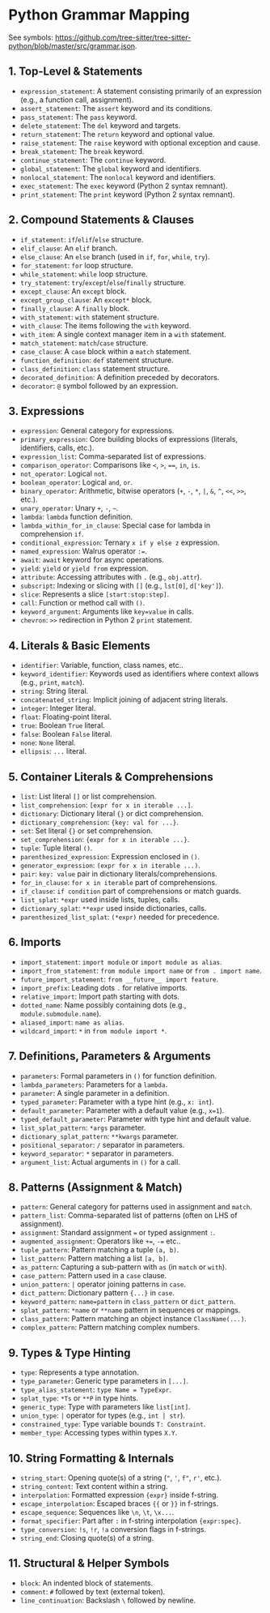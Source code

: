 # Python Grammar Mapping

See symbols: https://github.com/tree-sitter/tree-sitter-python/blob/master/src/grammar.json.

## 1. Top-Level & Statements

- `expression_statement`: A statement consisting primarily of an expression (e.g., a function call, assignment).
- `assert_statement`: The `assert` keyword and its conditions.
- `pass_statement`: The `pass` keyword.
- `delete_statement`: The `del` keyword and targets.
- `return_statement`: The `return` keyword and optional value.
- `raise_statement`: The `raise` keyword with optional exception and cause.
- `break_statement`: The `break` keyword.
- `continue_statement`: The `continue` keyword.
- `global_statement`: The `global` keyword and identifiers.
- `nonlocal_statement`: The `nonlocal` keyword and identifiers.
- `exec_statement`: The `exec` keyword (Python 2 syntax remnant).
- `print_statement`: The `print` keyword (Python 2 syntax remnant).

## 2. Compound Statements & Clauses

- `if_statement`: `if`/`elif`/`else` structure.
- `elif_clause`: An `elif` branch.
- `else_clause`: An `else` branch (used in `if`, `for`, `while`, `try`).
- `for_statement`: `for` loop structure.
- `while_statement`: `while` loop structure.
- `try_statement`: `try`/`except`/`else`/`finally` structure.
- `except_clause`: An `except` block.
- `except_group_clause`: An `except*` block.
- `finally_clause`: A `finally` block.
- `with_statement`: `with` statement structure.
- `with_clause`: The items following the `with` keyword.
- `with_item`: A single context manager item in a `with` statement.
- `match_statement`: `match`/`case` structure.
- `case_clause`: A `case` block within a `match` statement.
- `function_definition`: `def` statement structure.
- `class_definition`: `class` statement structure.
- `decorated_definition`: A definition preceded by decorators.
- `decorator`: `@` symbol followed by an expression.

## 3. Expressions

- `expression`: General category for expressions.
- `primary_expression`: Core building blocks of expressions (literals, identifiers, calls, etc.).
- `expression_list`: Comma-separated list of expressions.
- `comparison_operator`: Comparisons like `<`, `>`, `==`, `in`, `is`.
- `not_operator`: Logical `not`.
- `boolean_operator`: Logical `and`, `or`.
- `binary_operator`: Arithmetic, bitwise operators (`+`, `-`, `*`, `|`, `&`, `^`, `<<`, `>>`, etc.).
- `unary_operator`: Unary `+`, `-`, `~`.
- `lambda`: `lambda` function definition.
- `lambda_within_for_in_clause`: Special case for lambda in comprehension `if`.
- `conditional_expression`: Ternary `x if y else z` expression.
- `named_expression`: Walrus operator `:=`.
- `await`: `await` keyword for async operations.
- `yield`: `yield` or `yield from` expression.
- `attribute`: Accessing attributes with `.` (e.g., `obj.attr`).
- `subscript`: Indexing or slicing with `[]` (e.g., `lst[0]`, `d['key']`).
- `slice`: Represents a slice `[start:stop:step]`.
- `call`: Function or method call with `()`.
- `keyword_argument`: Arguments like `key=value` in calls.
- `chevron`: `>>` redirection in Python 2 `print` statement.

## 4. Literals & Basic Elements

- `identifier`: Variable, function, class names, etc..
- `keyword_identifier`: Keywords used as identifiers where context allows (e.g., `print`, `match`).
- `string`: String literal.
- `concatenated_string`: Implicit joining of adjacent string literals.
- `integer`: Integer literal.
- `float`: Floating-point literal.
- `true`: Boolean `True` literal.
- `false`: Boolean `False` literal.
- `none`: `None` literal.
- `ellipsis`: `...` literal.

## 5. Container Literals & Comprehensions

- `list`: List literal `[]` or list comprehension.
- `list_comprehension`: `[expr for x in iterable ...]`.
- `dictionary`: Dictionary literal `{}` or dict comprehension.
- `dictionary_comprehension`: `{key: val for ...}`.
- `set`: Set literal `{}` or set comprehension.
- `set_comprehension`: `{expr for x in iterable ...}`.
- `tuple`: Tuple literal `()`.
- `parenthesized_expression`: Expression enclosed in `()`.
- `generator_expression`: `(expr for x in iterable ...)`.
- `pair`: `key: value` pair in dictionary literals/comprehensions.
- `for_in_clause`: `for x in iterable` part of comprehensions.
- `if_clause`: `if condition` part of comprehensions or match guards.
- `list_splat`: `*expr` used inside lists, tuples, calls.
- `dictionary_splat`: `**expr` used inside dictionaries, calls.
- `parenthesized_list_splat`: `(*expr)` needed for precedence.

## 6. Imports

- `import_statement`: `import module` or `import module as alias`.
- `import_from_statement`: `from module import name` or `from . import name`.
- `future_import_statement`: `from __future__ import feature`.
- `import_prefix`: Leading dots `.` for relative imports.
- `relative_import`: Import path starting with dots.
- `dotted_name`: Name possibly containing dots (e.g., `module.submodule.name`).
- `aliased_import`: `name as alias`.
- `wildcard_import`: `*` in `from module import *`.

## 7. Definitions, Parameters & Arguments

- `parameters`: Formal parameters in `()` for function definition.
- `lambda_parameters`: Parameters for a `lambda`.
- `parameter`: A single parameter in a definition.
- `typed_parameter`: Parameter with a type hint (e.g., `x: int`).
- `default_parameter`: Parameter with a default value (e.g., `x=1`).
- `typed_default_parameter`: Parameter with type hint and default value.
- `list_splat_pattern`: `*args` parameter.
- `dictionary_splat_pattern`: `**kwargs` parameter.
- `positional_separator`: `/` separator in parameters.
- `keyword_separator`: `*` separator in parameters.
- `argument_list`: Actual arguments in `()` for a call.

## 8. Patterns (Assignment & Match)

- `pattern`: General category for patterns used in assignment and `match`.
- `pattern_list`: Comma-separated list of patterns (often on LHS of assignment).
- `assignment`: Standard assignment `=` or typed assignment `:`.
- `augmented_assignment`: Operators like `+=`, `-=` etc..
- `tuple_pattern`: Pattern matching a tuple `(a, b)`.
- `list_pattern`: Pattern matching a list `[a, b]`.
- `as_pattern`: Capturing a sub-pattern with `as` (in `match` or `with`).
- `case_pattern`: Pattern used in a `case` clause.
- `union_pattern`: `|` operator joining patterns in `case`.
- `dict_pattern`: Dictionary pattern `{...}` in `case`.
- `keyword_pattern`: `name=pattern` in `class_pattern` or `dict_pattern`.
- `splat_pattern`: `*name` or `**name` pattern in sequences or mappings.
- `class_pattern`: Pattern matching an object instance `ClassName(...)`.
- `complex_pattern`: Pattern matching complex numbers.

## 9. Types & Type Hinting

- `type`: Represents a type annotation.
- `type_parameter`: Generic type parameters in `[...]`.
- `type_alias_statement`: `type Name = TypeExpr`.
- `splat_type`: `*Ts` or `**P` in type hints.
- `generic_type`: Type with parameters like `list[int]`.
- `union_type`: `|` operator for types (e.g., `int | str`).
- `constrained_type`: Type variable bounds `T: Constraint`.
- `member_type`: Accessing types within types `X.Y`.

## 10. String Formatting & Internals

- `string_start`: Opening quote(s) of a string (`"`, `'`, `f"`, `r'`, etc.).
- `string_content`: Text content within a string.
- `interpolation`: Formatted expression `{expr}` inside f-string.
- `escape_interpolation`: Escaped braces `{{` or `}}` in f-strings.
- `escape_sequence`: Sequences like `\n`, `\t`, `\x...`.
- `format_specifier`: Part after `:` in f-string interpolation `{expr:spec}`.
- `type_conversion`: `!s`, `!r`, `!a` conversion flags in f-strings.
- `string_end`: Closing quote(s) of a string.

## 11. Structural & Helper Symbols

- `block`: An indented block of statements.
- `comment`: `#` followed by text (external token).
- `line_continuation`: Backslash `\` followed by newline.
